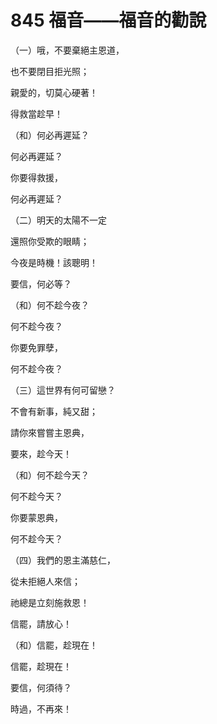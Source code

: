 # 845 福音——福音的勸說

（一）哦，不要棄絕主恩道，

也不要閉目拒光照；

親愛的，切莫心硬著！

得救當趁早！

（和）何必再遲延？

何必再遲延？

你要得救援，

何必再遲延？

（二）明天的太陽不一定

還照你受欺的眼睛；

今夜是時機！該聰明！

要信，何必等？

（和）何不趁今夜？

何不趁今夜？

你要免罪孽，

何不趁今夜？

（三）這世界有何可留戀？

不會有新事，純又甜；

請你來嘗嘗主恩典，

要來，趁今天！

（和）何不趁今天？

何不趁今天？

你要蒙恩典，

何不趁今天？

（四）我們的恩主滿慈仁，

從未拒絕人來信；

祂總是立刻施救恩！

信罷，請放心！

（和）信罷，趁現在！

信罷，趁現在！

要信，何須待？

時過，不再來！

